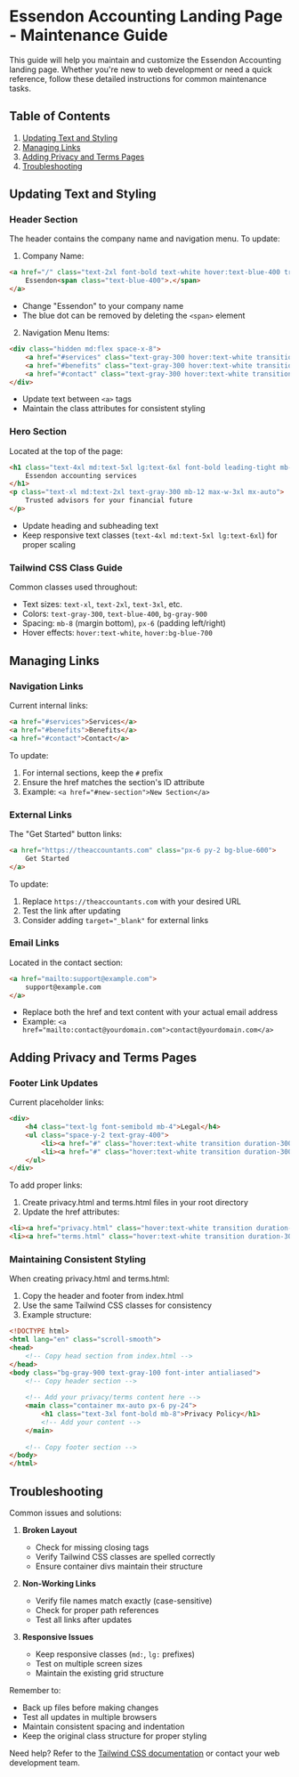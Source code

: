 # Essendon Accounting Landing Page - Maintenance Guide

This guide will help you maintain and customize the Essendon Accounting landing page. Whether you're new to web development or need a quick reference, follow these detailed instructions for common maintenance tasks.

## Table of Contents
1. [Updating Text and Styling](#updating-text-and-styling)
2. [Managing Links](#managing-links)
3. [Adding Privacy and Terms Pages](#adding-privacy-and-terms-pages)
4. [Troubleshooting](#troubleshooting)

## Updating Text and Styling

### Header Section
The header contains the company name and navigation menu. To update:

1. Company Name:
```html
<a href="/" class="text-2xl font-bold text-white hover:text-blue-400 transition duration-300">
    Essendon<span class="text-blue-400">.</span>
</a>
```
- Change "Essendon" to your company name
- The blue dot can be removed by deleting the `<span>` element

2. Navigation Menu Items:
```html
<div class="hidden md:flex space-x-8">
    <a href="#services" class="text-gray-300 hover:text-white transition duration-300">Services</a>
    <a href="#benefits" class="text-gray-300 hover:text-white transition duration-300">Benefits</a>
    <a href="#contact" class="text-gray-300 hover:text-white transition duration-300">Contact</a>
</div>
```
- Update text between `<a>` tags
- Maintain the class attributes for consistent styling

### Hero Section
Located at the top of the page:
```html
<h1 class="text-4xl md:text-5xl lg:text-6xl font-bold leading-tight mb-8">
    Essendon accounting services
</h1>
<p class="text-xl md:text-2xl text-gray-300 mb-12 max-w-3xl mx-auto">
    Trusted advisors for your financial future
</p>
```
- Update heading and subheading text
- Keep responsive text classes (`text-4xl md:text-5xl lg:text-6xl`) for proper scaling

### Tailwind CSS Class Guide
Common classes used throughout:
- Text sizes: `text-xl`, `text-2xl`, `text-3xl`, etc.
- Colors: `text-gray-300`, `text-blue-400`, `bg-gray-900`
- Spacing: `mb-8` (margin bottom), `px-6` (padding left/right)
- Hover effects: `hover:text-white`, `hover:bg-blue-700`

## Managing Links

### Navigation Links
Current internal links:
```html
<a href="#services">Services</a>
<a href="#benefits">Benefits</a>
<a href="#contact">Contact</a>
```
To update:
1. For internal sections, keep the `#` prefix
2. Ensure the href matches the section's ID attribute
3. Example: `<a href="#new-section">New Section</a>`

### External Links
The "Get Started" button links:
```html
<a href="https://theaccountants.com" class="px-6 py-2 bg-blue-600">
    Get Started
</a>
```
To update:
1. Replace `https://theaccountants.com` with your desired URL
2. Test the link after updating
3. Consider adding `target="_blank"` for external links

### Email Links
Located in the contact section:
```html
<a href="mailto:support@example.com">
    support@example.com
</a>
```
- Replace both the href and text content with your actual email address
- Example: `<a href="mailto:contact@yourdomain.com">contact@yourdomain.com</a>`

## Adding Privacy and Terms Pages

### Footer Link Updates
Current placeholder links:
```html
<div>
    <h4 class="text-lg font-semibold mb-4">Legal</h4>
    <ul class="space-y-2 text-gray-400">
        <li><a href="#" class="hover:text-white transition duration-300">Privacy Policy</a></li>
        <li><a href="#" class="hover:text-white transition duration-300">Terms of Service</a></li>
    </ul>
</div>
```

To add proper links:
1. Create privacy.html and terms.html files in your root directory
2. Update the href attributes:
```html
<li><a href="privacy.html" class="hover:text-white transition duration-300">Privacy Policy</a></li>
<li><a href="terms.html" class="hover:text-white transition duration-300">Terms of Service</a></li>
```

### Maintaining Consistent Styling
When creating privacy.html and terms.html:
1. Copy the header and footer from index.html
2. Use the same Tailwind CSS classes for consistency
3. Example structure:
```html
<!DOCTYPE html>
<html lang="en" class="scroll-smooth">
<head>
    <!-- Copy head section from index.html -->
</head>
<body class="bg-gray-900 text-gray-100 font-inter antialiased">
    <!-- Copy header section -->
    
    <!-- Add your privacy/terms content here -->
    <main class="container mx-auto px-6 py-24">
        <h1 class="text-3xl font-bold mb-8">Privacy Policy</h1>
        <!-- Add your content -->
    </main>
    
    <!-- Copy footer section -->
</body>
</html>
```

## Troubleshooting

Common issues and solutions:

1. **Broken Layout**
   - Check for missing closing tags
   - Verify Tailwind CSS classes are spelled correctly
   - Ensure container divs maintain their structure

2. **Non-Working Links**
   - Verify file names match exactly (case-sensitive)
   - Check for proper path references
   - Test all links after updates

3. **Responsive Issues**
   - Keep responsive classes (`md:`, `lg:` prefixes)
   - Test on multiple screen sizes
   - Maintain the existing grid structure

Remember to:
- Back up files before making changes
- Test all updates in multiple browsers
- Maintain consistent spacing and indentation
- Keep the original class structure for proper styling

Need help? Refer to the [Tailwind CSS documentation](https://tailwindcss.com/docs) or contact your web development team.